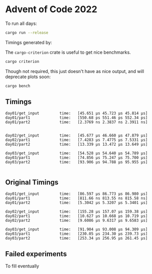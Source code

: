 # Advent of Code 2022

To run all days:

```sh
cargo run --release
```

Timings generated by:

The `cargo-criterion` crate is useful to get nice benchmarks.

```sh
cargo criterion
```

Though not required, this just doesn't have as nice output, and will deprecate plots soon:

```sh
cargo bench
```

## Timings

```
day01/get_input         time:   [45.651 µs 45.723 µs 45.814 µs]
day01/part1             time:   [550.68 ps 551.46 ps 552.34 ps]
day01/part2             time:   [2.3769 ns 2.3837 ns 2.3911 ns]


day02/get_input         time:   [45.677 µs 46.660 µs 47.879 µs]
day02/part1             time:   [7.4283 µs 7.4775 µs 7.5331 µs]
day02/part2             time:   [13.339 µs 13.472 µs 13.649 µs]

day03/get_input         time:   [54.528 µs 54.640 µs 54.789 µs]
day03/part1             time:   [74.856 µs 75.247 µs 75.700 µs]
day03/part2             time:   [93.906 µs 94.788 µs 95.955 µs]


```

## Original Timings

```
day01/get_input         time:   [86.597 µs 86.773 µs 86.980 µs]
day01/part1             time:   [811.66 ns 813.55 ns 815.58 ns]
day01/part2             time:   [5.3042 µs 5.3207 µs 5.3401 µs]

day02/get_input         time:   [155.28 µs 157.07 µs 159.38 µs]
day02/part1             time:   [10.627 µs 10.668 µs 10.719 µs]
day02/part2             time:   [9.6086 µs 9.6317 µs 9.6583 µs]

day03/get_input         time:   [91.904 µs 93.008 µs 94.309 µs]
day03/part1             time:   [230.05 µs 234.30 µs 239.73 µs]
day03/part2             time:   [253.34 µs 256.95 µs 261.45 µs]

```

## Failed experiments

To fill eventually
